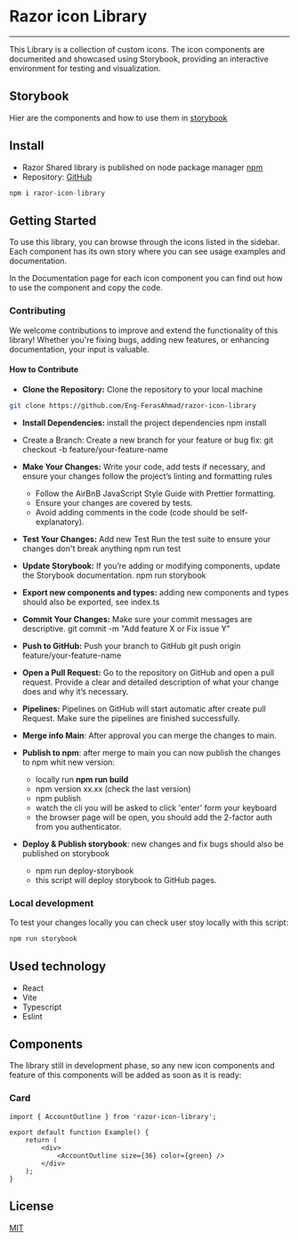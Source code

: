 # Razor icon Library

---

This Library is a collection of custom icons. The icon components are documented and showcased using Storybook,
providing an interactive environment for testing and visualization.

## Storybook

Hier are the components and how to use them in [storybook](https://eng-ferasahmad.github.io/razor-icon-library/?path=/docs/get-started--docs)

## Install

-   Razor Shared library is published on node package manager [npm](https://www.npmjs.com/package/razor-icon-library)
-   Repository: [GitHub](https://github.com/Eng-FerasAhmad/razor-icon-library)

```js
npm i razor-icon-library
```

## Getting Started

To use this library, you can browse through the icons listed in the sidebar.
Each component has its own story where you can see usage examples and documentation.

In the Documentation page for each icon component you can find out how to use the component and copy the code.

### Contributing

We welcome contributions to improve and extend the functionality of this library! Whether you're fixing bugs,
adding new features, or enhancing documentation, your input is valuable.

#### How to Contribute

-   **Clone the Repository:** Clone the repository to your local machine

```bash
git clone https://github.com/Eng-FerasAhmad/razor-icon-library
```

-   **Install Dependencies:** install the project dependencies
    npm install

-   Create a Branch: Create a new branch for your feature or bug fix:
    git checkout -b feature/your-feature-name

-   **Make Your Changes:** Write your code, add tests if necessary, and ensure your changes follow the project’s linting and formatting rules

    -   Follow the AirBnB JavaScript Style Guide with Prettier formatting.
    -   Ensure your changes are covered by tests.
    -   Avoid adding comments in the code (code should be self-explanatory).

-   **Test Your Changes:** Add new Test Run the test suite to ensure your changes don't break anything
    npm run test

-   **Update Storybook:** If you’re adding or modifying components, update the Storybook documentation.
    npm run storybook

-   **Export new components and types:** adding new components and types should also be exported, see index.ts

-   **Commit Your Changes:** Make sure your commit messages are descriptive.
    git commit -m "Add feature X or Fix issue Y"

-   **Push to GitHub:** Push your branch to GitHub
    git push origin feature/your-feature-name

-   **Open a Pull Request:** Go to the repository on GitHub and open a pull request.
    Provide a clear and detailed description of what your change does and why it’s necessary.

-   **Pipelines:** Pipelines on GitHub will start automatic after create pull Request.
    Make sure the pipelines are finished successfully.
-   **Merge info Main**: After approval you can merge the changes to main.

-   **Publish to npm**: after merge to main you can now publish the changes to npm whit new version:

    -   locally run **npm run build**
    -   npm version xx.xx (check the last version)
    -   npm publish
    -   watch the cli you will be asked to click 'enter' form your keyboard
    -   the browser page will be open, you should add the 2-factor auth from you authenticator.

-   **Deploy & Publish storybook**: new changes and fix bugs should also be published on storybook
    -   npm run deploy-storybook
    -   this script will deploy storybook to GitHub pages.

### Local development

To test your changes locally you can check user stoy locally with this script:

```bash
npm run storybook
```

## Used technology

-   React
-   Vite
-   Typescript
-   Eslint

## Components

The library still in development phase, so any new icon components and feature of this components will be added as soon as it is ready:

### Card

```tsx
import { AccountOutline } from 'razor-icon-library';

export default function Example() {
    return (
        <div>
            <AccountOutline size={36} color={green} />
        </div>
    );
}
```

## License

[MIT](https://github.com/Eng-FerasAhmad/razor-icon-library/blob/master/LICENSE)
